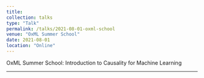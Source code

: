 ```yaml
---
title:
collection: talks
type: "Talk"
permalink: /talks/2021-08-01-oxml-school
venue: "OxML Summer School"
date: 2021-08-01
location: "Online"
---
```


OxML Summer School: Introduction to Causality for Machine Learning

---
